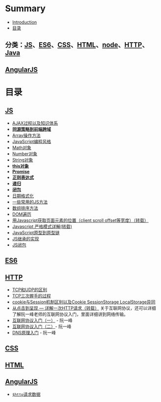# Summary

* [Introduction](README.md)
* [目录](mu-lu.md)



## 分类：[JS](#js)、[ES6](#es6)、[CSS](#css)、[HTML](#html)、[node](#node)、[HTTP](#http)、[Java](#java)
## [AngularJS](#AngularJS)



# 目录

## <span id="js">[JS](/JS/README.md)</span>

* [AJAX过程以及知识体系](/JS/AJAX使用详细介绍.md)
* [**同源策略到前端跨域**](/JS/同源策略到前端跨域.md)
* [Array操作方法](/JS/Array操作方法.md)
* [JavaScript编程风格](/JS/Javascript编程风格.md)
* [Math对象](/JS/Math对象.md)
* [Number对象](/JS/Number对象.md)
* [String对象](/JS/String对象.md)
* [**this对象**](/JS/this对象.md)
* [**Promise**](/JS/Promise.md)
* [**正则表达式**](/JS/正则表达式.md)
* [**递归**](/JS/递归.md)
* [**闭包**](/JS/闭包.md)
* [日期格式化](/JS/日期格式化.md)
* [一些常用的JS方法](/JS/一些常用的JS方法.md)
* [数组排序方法](http://www.cnblogs.com/dong-xu/p/7088447.html)
* [DOM遍历](/JS/DOM遍历.md)
* [用Javascript获取页面元素的位置（client scroll offset等宽度）（转载）](http://www.ruanyifeng.com/blog/2009/09/find_element_s_position_using_javascript.html)
* [Javascript 严格模式详解(转载)](http://www.zyy1217.com/2017/04/20/Javascript%20%E4%B8%A5%E6%A0%BC%E6%A8%A1%E5%BC%8F%E8%AF%A6%E8%A7%A3/)
* [JavaScript原型到原型链](/JS/js从原型到原型链.md)
* [JS继承的实现](/JS/继承.md)
* [JS闭包](/JS/闭包.md)




## <span id="es6">[ES6](/ES6/README.md)</span>


## <span id="http">[HTTP](/HTTP/README.md)</span>

- [TCP和UDP的区别](/HTTP/TCP和UDP.md)
- [TCP三次握手的过程](/HTTP/TCP三次握手.md)
- [cookie与Session机制区别以及Cookie SessionStorage LocalStorage异同](/HTTP/cookie与Session的区别.md)
- [从点击到呈现 — 详解一次HTTP请求（转载）](http://www.zyy1217.com/2017/03/01/%E4%BB%8E%E7%82%B9%E5%87%BB%E5%88%B0%E5%91%88%E7%8E%B0%20%E2%80%94%20%E8%AF%A6%E8%A7%A3%E4%B8%80%E6%AC%A1HTTP%E8%AF%B7%E6%B1%82/)
关于互联网协议，还可以详细了解阮一峰老师的互联网协议入门，里面详细讲到网络传输。
- [互联网协议入门（一）](http://www.ruanyifeng.com/blog/2012/05/internet_protocol_suite_part_i.html) - 阮一峰
- [互联网协议入门（二）](http://www.ruanyifeng.com/blog/2012/06/internet_protocol_suite_part_ii.html)- 阮一峰
- [DNS原理入门](http://www.ruanyifeng.com/blog/2016/06/dns.html) - 阮一峰 

## <span id="css">[CSS](CSS/README.md)</span>





## <span id="html">[HTML](/HTML/README.md)</span>



## <span id="AngularJS">[AngularJS](Angular.js/README.md)</span>


- [`$http`请求数据]($http请求数据.md)


















